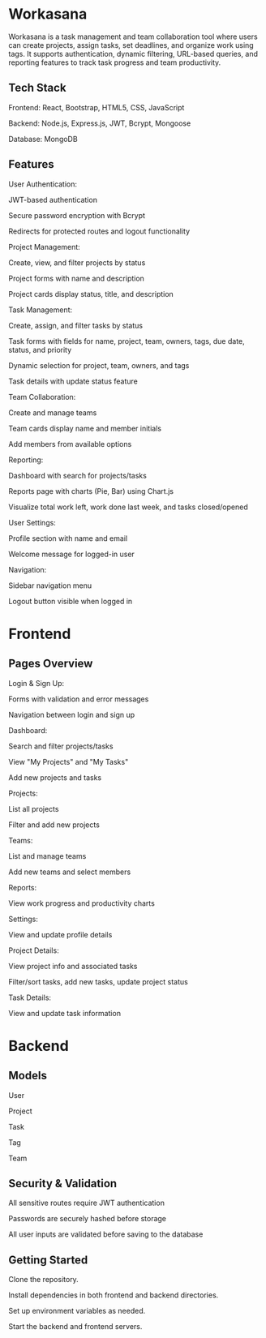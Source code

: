 
# Workasana
Workasana is a task management and team collaboration tool where users can create projects, assign tasks, set deadlines, and organize work using tags. It supports authentication, dynamic filtering, URL-based queries, and reporting features to track task progress and team productivity.

## Tech Stack
Frontend: React, Bootstrap, HTML5, CSS, JavaScript

Backend: Node.js, Express.js, JWT, Bcrypt, Mongoose

Database: MongoDB

## Features
User Authentication:

JWT-based authentication

Secure password encryption with Bcrypt

Redirects for protected routes and logout functionality

Project Management:

Create, view, and filter projects by status

Project forms with name and description

Project cards display status, title, and description

Task Management:

Create, assign, and filter tasks by status

Task forms with fields for name, project, team, owners, tags, due date, status, and priority

Dynamic selection for project, team, owners, and tags

Task details with update status feature

Team Collaboration:

Create and manage teams

Team cards display name and member initials

Add members from available options

Reporting:

Dashboard with search for projects/tasks

Reports page with charts (Pie, Bar) using Chart.js

Visualize total work left, work done last week, and tasks closed/opened

User Settings:

Profile section with name and email

Welcome message for logged-in user

Navigation:

Sidebar navigation menu

Logout button visible when logged in

# Frontend
## Pages Overview
Login & Sign Up:

Forms with validation and error messages

Navigation between login and sign up

Dashboard:

Search and filter projects/tasks

View "My Projects" and "My Tasks"

Add new projects and tasks

Projects:

List all projects

Filter and add new projects

Teams:

List and manage teams

Add new teams and select members

Reports:

View work progress and productivity charts

Settings:

View and update profile details

Project Details:

View project info and associated tasks

Filter/sort tasks, add new tasks, update project status

Task Details:

View and update task information

# Backend
## Models
User

Project

Task

Tag

Team

## Security & Validation
All sensitive routes require JWT authentication

Passwords are securely hashed before storage

All user inputs are validated before saving to the database

## Getting Started
Clone the repository.

Install dependencies in both frontend and backend directories.

Set up environment variables as needed.

Start the backend and frontend servers.
